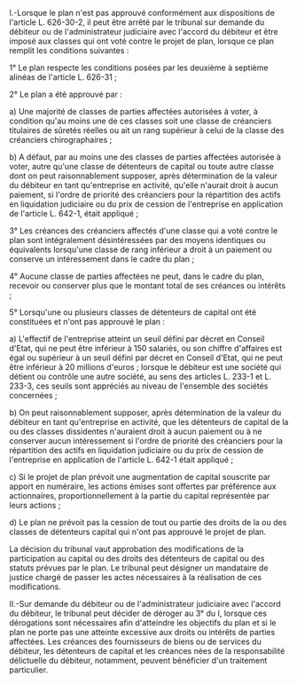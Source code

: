 I.-Lorsque le plan n'est pas approuvé conformément aux dispositions de l'article L. 626-30-2, il peut être arrêté par le tribunal sur demande du débiteur ou de l'administrateur judiciaire avec l'accord du débiteur et être imposé aux classes qui ont voté contre le projet de plan, lorsque ce plan remplit les conditions suivantes :

1° Le plan respecte les conditions posées par les deuxième à septième alinéas de l'article L. 626-31 ;

2° Le plan a été approuvé par :

a) Une majorité de classes de parties affectées autorisées à voter, à condition qu'au moins une de ces classes soit une classe de créanciers titulaires de sûretés réelles ou ait un rang supérieur à celui de la classe des créanciers chirographaires ;

b) A défaut, par au moins une des classes de parties affectées autorisée à voter, autre qu'une classe de détenteurs de capital ou toute autre classe dont on peut raisonnablement supposer, après détermination de la valeur du débiteur en tant qu'entreprise en activité, qu'elle n'aurait droit à aucun paiement, si l'ordre de priorité des créanciers pour la répartition des actifs en liquidation judiciaire ou du prix de cession de l'entreprise en application de l'article L. 642-1, était appliqué ;

3° Les créances des créanciers affectés d'une classe qui a voté contre le plan sont intégralement désintéressées par des moyens identiques ou équivalents lorsqu'une classe de rang inférieur a droit à un paiement ou conserve un intéressement dans le cadre du plan ;

4° Aucune classe de parties affectées ne peut, dans le cadre du plan, recevoir ou conserver plus que le montant total de ses créances ou intérêts ;

5° Lorsqu'une ou plusieurs classes de détenteurs de capital ont été constituées et n'ont pas approuvé le plan :

a) L'effectif de l'entreprise atteint un seuil défini par décret en Conseil d'Etat, qui ne peut être inférieur à 150 salariés, ou son chiffre d'affaires est égal ou supérieur à un seuil défini par décret en Conseil d'Etat, qui ne peut être inférieur à 20 millions d'euros ; lorsque le débiteur est une société qui détient ou contrôle une autre société, au sens des articles L. 233-1 et L. 233-3, ces seuils sont appréciés au niveau de l'ensemble des sociétés concernées ;

b) On peut raisonnablement supposer, après détermination de la valeur du débiteur en tant qu'entreprise en activité, que les détenteurs de capital de la ou des classes dissidentes n'auraient droit à aucun paiement ou à ne conserver aucun intéressement si l'ordre de priorité des créanciers pour la répartition des actifs en liquidation judiciaire ou du prix de cession de l'entreprise en application de l'article L. 642-1 était appliqué ;

c) Si le projet de plan prévoit une augmentation de capital souscrite par apport en numéraire, les actions émises sont offertes par préférence aux actionnaires, proportionnellement à la partie du capital représentée par leurs actions ;

d) Le plan ne prévoit pas la cession de tout ou partie des droits de la ou des classes de détenteurs capital qui n'ont pas approuvé le projet de plan.

La décision du tribunal vaut approbation des modifications de la participation au capital ou des droits des détenteurs de capital ou des statuts prévues par le plan. Le tribunal peut désigner un mandataire de justice chargé de passer les actes nécessaires à la réalisation de ces modifications.

II.-Sur demande du débiteur ou de l'administrateur judiciaire avec l'accord du débiteur, le tribunal peut décider de déroger au 3° du I, lorsque ces dérogations sont nécessaires afin d'atteindre les objectifs du plan et si le plan ne porte pas une atteinte excessive aux droits ou intérêts de parties affectées. Les créances des fournisseurs de biens ou de services du débiteur, les détenteurs de capital et les créances nées de la responsabilité délictuelle du débiteur, notamment, peuvent bénéficier d'un traitement particulier.
